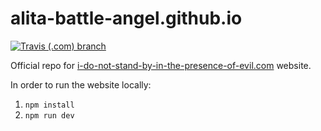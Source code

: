 # alita-battle-angel.github.io

[![Travis (.com) branch](https://img.shields.io/travis/com/alita-battle-angel/alita-battle-angel.github.io/develop.svg?style=flat-square)](https://travis-ci.com/alita-battle-angel/alita-battle-angel.github.io)

Official repo for [i-do-not-stand-by-in-the-presence-of-evil.com](https://i-do-not-stand-by-in-the-presence-of-evil.com) website.

In order to run the website locally:
   1. `npm install`
   2. `npm run dev` 

